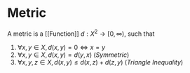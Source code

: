 # Metric

A metric is a [[Function]] $d: X^2\to [0, \infty)$, such that
1. $\forall x,y\in X,\, d(x, y) = 0 \iff x = y$
2. $\forall x,y\in X,\, d(x, y) = d(y, x)$ (*Symmetric*)
3. $\forall x,y,z\in X,\, d(x, y)\leq d(x, z) + d(z, y)$ (*Triangle Inequality*)
